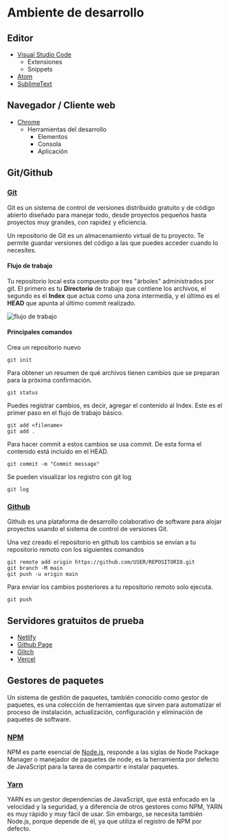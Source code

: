 # Ambiente de desarrollo

## Editor

- [Visual Studio Code](https://code.visualstudio.com/)
  - Extensiones
  - Snippets
- [Atom](https://atom.io/)
- [SublimeText](https://www.sublimetext.com/)

## Navegador / Cliente web

- [Chrome](https://www.google.com/chrome/)
  - Herramientas del desarrollo
    - Elementos
    - Consola
    - Aplicación

## Git/Github

### [Git](https://git-scm.com/)
Git es un sistema de control de versiones distribuido gratuito y de código abierto diseñado para manejar todo, desde proyectos pequeños hasta proyectos muy grandes, con rapidez y eficiencia.

Un repositorio de Git es un almacenamiento virtual de tu proyecto. Te permite guardar versiones del código a las que puedes acceder cuando lo necesites.

#### Flujo de trabajo

Tu repositorio local esta compuesto por tres "árboles" administrados por git. El primero es tu **Directorio** de trabajo que contiene los archivos, el segundo es el **Index** que actua como una zona intermedia, y el último es el **HEAD** que apunta al último commit realizado.

![flujo de trabajo](https://rogerdudler.github.io/git-guide/img/trees.png)

#### Principales comandos

  Crea un repositorio nuevo

  ~~~
  git init
  ~~~

 Para obtener un resumen de qué archivos tienen cambios que se preparan para la próxima confirmación.

  ~~~
  git status
  ~~~

  Puedes registrar cambios, es decir, agregar el contenido al Index. Este es el primer paso en el flujo de trabajo básico.

  ~~~
  git add <filename>
  git add .
  ~~~

  Para hacer commit a estos cambios se usa commit. De esta forma el contenido está incluido en el HEAD.

  ~~~
  git commit -m "Commit message"
  ~~~

  Se pueden visualizar los registro con git log

  ~~~
  git log
  ~~~

### [Github](https://github.com/)

Github es una plataforma de desarrollo colaborativo de software para alojar proyectos usando el sistema de control de versiones Git.

Una vez creado el repositorio en github los cambios se envían a tu repositorio remoto con los siguientes comandos

  ~~~
  git remote add origin https://github.com/USER/REPOSITORIO.git
  git branch -M main
  git push -u origin main
  ~~~

Para enviar los cambios posteriores a tu repositorio remoto solo ejecuta.

  ~~~
  git push
  ~~~

## Servidores gratuitos de prueba

- [Netlify](https://app.netlify.com/)
- [Github Page](https://pages.github.com/)
- [Glitch](https://glitch.com/)
- [Vercel](https://vercel.com/)

## Gestores de paquetes

Un sistema de gestión de paquetes, también conocido como gestor de paquetes, es una colección de herramientas que sirven para automatizar el proceso de instalación, actualización, configuración y eliminación de paquetes de software.

### [NPM](https://www.npmjs.com/)

NPM es parte esencial de [Node.js](https://nodejs.org/es/), responde a las siglas de Node Package Manager o manejador de paquetes de node, es la herramienta por defecto de JavaScript para la tarea de compartir e instalar paquetes.

### [Yarn](https://yarnpkg.com/)

YARN es un gestor dependencias de JavaScript, que está enfocado en la velocidad y la seguridad, y a diferencia de otros gestores como NPM, YARN es muy rápido y muy fácil de usar. Sin embargo, se necesita también Node.js, porque depende de él, ya que utiliza el registro de NPM por defecto.
